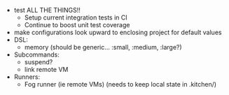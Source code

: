 * test ALL THE THINGS!!
  * Setup current integration tests in CI
  * Continue to boost unit test coverage
* make configurations look upward to enclosing project for default values
* DSL:
    * memory (should be generic... :small, :medium, :large?)
* Subcommands:
    * suspend?
    * link remote VM
* Runners:
    * Fog runner (ie remote VMs) (needs to keep local state in .kitchen/)
